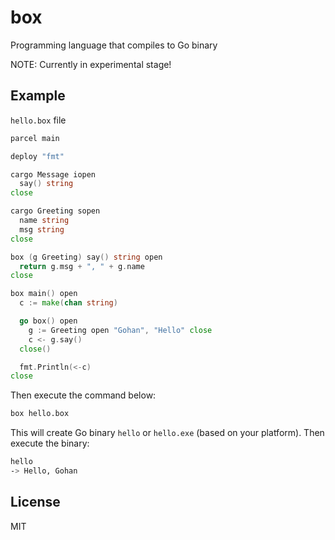 box
===

Programming language that compiles to Go binary

NOTE: Currently in experimental stage!

## Example
`hello.box` file
```go
parcel main

deploy "fmt"

cargo Message iopen
  say() string
close

cargo Greeting sopen
  name string
  msg string
close

box (g Greeting) say() string open
  return g.msg + ", " + g.name
close

box main() open
  c := make(chan string)

  go box() open
    g := Greeting open "Gohan", "Hello" close
    c <- g.say()
  close()

  fmt.Println(<-c)
close
```

Then execute the command below:
```sh
box hello.box
```

This will create Go binary `hello` or `hello.exe` (based on your platform). Then execute the binary:
```sh
hello
-> Hello, Gohan
```

## License
MIT
